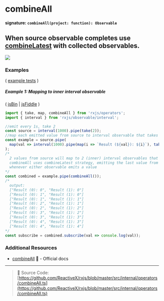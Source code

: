 # combineAll

#### signature: `combineAll(project: function): Observable`

## When source observable completes use [combineLatest](combinelatest.md) with collected observables.

<div class="ua-ad"><a href="https://ultimateangular.com/?ref=76683_kee7y7vk"><img src="https://ultimateangular.com/assets/img/banners/ua-leader.svg"></a></div>

### Examples

(
[example tests](https://github.com/btroncone/learn-rxjs/blob/master/operators/specs/combination/combineall-spec.ts)
)

##### Example 1: Mapping to inner interval observable

( [jsBin](http://jsbin.com/cokinogime/edit?js,console) |
[jsFiddle](https://jsfiddle.net/btroncone/pvj1nbLa/) )

```js
import { take, map, combineAll } from 'rxjs/operators';
import { interval } from 'rxjs/observable/interval';

//emit every 1s, take 2
const source = interval(1000).pipe(take(2));
//map each emitted value from source to interval observable that takes 5 values
const example = source.pipe(
  map(val => interval(1000).pipe(map(i => `Result (${val}): ${i}`), take(5)))
);
/*
  2 values from source will map to 2 (inner) interval observables that emit every 1s
  combineAll uses combineLatest strategy, emitting the last value from each
  whenever either observable emits a value
*/
const combined = example.pipe(combineAll());
/*
  output:
  ["Result (0): 0", "Result (1): 0"]
  ["Result (0): 1", "Result (1): 0"]
  ["Result (0): 1", "Result (1): 1"]
  ["Result (0): 2", "Result (1): 1"]
  ["Result (0): 2", "Result (1): 2"]
  ["Result (0): 3", "Result (1): 2"]
  ["Result (0): 3", "Result (1): 3"]
  ["Result (0): 4", "Result (1): 3"]
  ["Result (0): 4", "Result (1): 4"]
*/
const subscribe = combined.subscribe(val => console.log(val));
```

### Additional Resources

* [combineAll](http://reactivex.io/rxjs/class/es6/Observable.js~Observable.html#instance-method-combineAll)
  :newspaper: - Official docs

---

> :file_folder: Source Code:
> [https://github.com/ReactiveX/rxjs/blob/master/src/internal/operators/combineAll.ts](https://github.com/ReactiveX/rxjs/blob/master/src/internal/operators/combineAll.ts)
